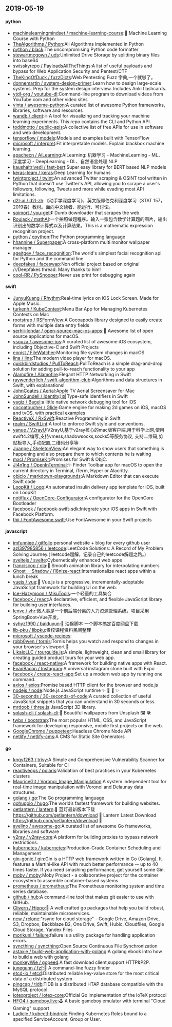 ## 2019-05-19

#### python
* [machinelearningmindset / machine-learning-course](https://github.com/machinelearningmindset/machine-learning-course):💬
Machine Learning Course with Python
* [TheAlgorithms / Python](https://github.com/TheAlgorithms/Python):All Algorithms implemented in Python
* [python / black](https://github.com/python/black):The uncompromising Python code formatter
* [stewartmcgown / uds](https://github.com/stewartmcgown/uds):Unlimited Drive Storage by splitting binary files into base64
* [swisskyrepo / PayloadsAllTheThings](https://github.com/swisskyrepo/PayloadsAllTheThings):A list of useful payloads and bypass for Web Application Security and Pentest/CTF
* [TheKingOfDuck / fuzzDicts](https://github.com/TheKingOfDuck/fuzzDicts):Web Pentesting Fuzz 字典,一个就够了。
* [donnemartin / system-design-primer](https://github.com/donnemartin/system-design-primer):Learn how to design large-scale systems. Prep for the system design interview. Includes Anki flashcards.
* [ytdl-org / youtube-dl](https://github.com/ytdl-org/youtube-dl):Command-line program to download videos from YouTube.com and other video sites
* [vinta / awesome-python](https://github.com/vinta/awesome-python):A curated list of awesome Python frameworks, libraries, software and resources
* [wandb / client](https://github.com/wandb/client):🔥
A tool for visualizing and tracking your machine learning experiments. This repo contains the CLI and Python API.
* [toddmotto / public-apis](https://github.com/toddmotto/public-apis):A collective list of free APIs for use in software and web development.
* [tensorflow / models](https://github.com/tensorflow/models):Models and examples built with TensorFlow
* [microsoft / interpret](https://github.com/microsoft/interpret):Fit interpretable models. Explain blackbox machine learning.
* [apachecn / AiLearning](https://github.com/apachecn/AiLearning):AiLearning: 机器学习 - MachineLearning - ML、深度学习 - DeepLearning - DL、自然语言处理 NLP
* [kaushaltrivedi / fast-bert](https://github.com/kaushaltrivedi/fast-bert):Super easy library for BERT based NLP models
* [keras-team / keras](https://github.com/keras-team/keras):Deep Learning for humans
* [twintproject / twint](https://github.com/twintproject/twint):An advanced Twitter scraping & OSINT tool written in Python that doesn't use Twitter's API, allowing you to scrape a user's followers, following, Tweets and more while evading most API limitations.
* [d2l-ai / d2l-zh](https://github.com/d2l-ai/d2l-zh):《动手学深度学习》，英文版即伯克利深度学习（STAT 157，2019春）教材。面向中文读者、能运行、可讨论。
* [soimort / you-get](https://github.com/soimort/you-get):⏬
Dumb downloader that scrapes the web
* [Roujack / mathAI](https://github.com/Roujack/mathAI):一个拍照做题程序。输入一张包含数学计算题的图片，输出识别出的数学计算式以及计算结果。This is a mathematic expression recognition project.
* [python / cpython](https://github.com/python/cpython):The Python programming language
* [hhannine / Superpaper](https://github.com/hhannine/Superpaper):A cross-platform multi monitor wallpaper manager.
* [ageitgey / face_recognition](https://github.com/ageitgey/face_recognition):The world's simplest facial recognition api for Python and the command line
* [deepfakes / faceswap](https://github.com/deepfakes/faceswap):Non official project based on original /r/Deepfakes thread. Many thanks to him!
* [cool-RR / PySnooper](https://github.com/cool-RR/PySnooper):Never use print for debugging again

#### swift
* [JunyuKuang / Rhythm](https://github.com/JunyuKuang/Rhythm):Real-time lyrics on iOS Lock Screen. Made for Apple Music.
* [turkenh / KubeContext](https://github.com/turkenh/KubeContext):Menu Bar App for Managing Kubernetes Contexts on Mac
* [rootstrap / RSFormView](https://github.com/rootstrap/RSFormView):A Cocoapods library designed to easily create forms with multiple data entry fields
* [serhii-londar / open-source-mac-os-apps](https://github.com/serhii-londar/open-source-mac-os-apps):🚀
Awesome list of open source applications for macOS.
* [vsouza / awesome-ios](https://github.com/vsouza/awesome-ios):A curated list of awesome iOS ecosystem, including Objective-C and Swift Projects
* [eonist / FileWatcher](https://github.com/eonist/FileWatcher):Monitoring file system changes in macOS
* [iina / iina](https://github.com/iina/iina):The modern video player for macOS.
* [quickbirdstudios / PullToReach](https://github.com/quickbirdstudios/PullToReach):PullToReach is a simple drag-and-drop solution for adding pull-to-reach functionality to your app
* [Alamofire / Alamofire](https://github.com/Alamofire/Alamofire):Elegant HTTP Networking in Swift
* [raywenderlich / swift-algorithm-club](https://github.com/raywenderlich/swift-algorithm-club):Algorithms and data structures in Swift, with explanations!
* [JohnCoates / Aerial](https://github.com/JohnCoates/Aerial):Apple TV Aerial Screensaver for Mac
* [JohnSundell / Identity](https://github.com/JohnSundell/Identity):🆔
Type-safe identifiers in Swift
* [yagiz / Bagel](https://github.com/yagiz/Bagel):a little native network debugging tool for iOS
* [cocoatoucher / Glide](https://github.com/cocoatoucher/Glide):Game engine for making 2d games on iOS, macOS and tvOS, with practical examples
* [ReactiveX / RxSwift](https://github.com/ReactiveX/RxSwift):Reactive Programming in Swift
* [realm / SwiftLint](https://github.com/realm/SwiftLint):A tool to enforce Swift style and conventions.
* [yanue / V2rayU](https://github.com/yanue/V2rayU):V2rayU,基于v2ray核心的mac版客户端,用于科学上网,使用swift4.2编写,支持vmess,shadowsocks,socks5等服务协议, 支持二维码,剪贴板导入,手动配置,二维码分享等
* [Juanpe / SkeletonView](https://github.com/Juanpe/SkeletonView):An elegant way to show users that something is happening and also prepare them to which contents he is waiting
* [mxcl / PromiseKit](https://github.com/mxcl/PromiseKit):Promises for Swift & ObjC.
* [Ji4n1ng / OpenInTerminal](https://github.com/Ji4n1ng/OpenInTerminal):✨
Finder Toolbar app for macOS to open the current directory in Terminal, iTerm, Hyper or Alacritty.
* [objcio / markdown-playgrounds](https://github.com/objcio/markdown-playgrounds):A Markdown Editor that can execute Swift code
* [LoopKit / Loop](https://github.com/LoopKit/Loop):An automated insulin delivery app template for iOS, built on LoopKit
* [notiflux / OpenCore-Configurator](https://github.com/notiflux/OpenCore-Configurator):A configurator for the OpenCore Bootloader
* [facebook / facebook-swift-sdk](https://github.com/facebook/facebook-swift-sdk):Integrate your iOS apps in Swift with Facebook Platform.
* [thii / FontAwesome.swift](https://github.com/thii/FontAwesome.swift):Use FontAwesome in your Swift projects

#### javascript
* [imfunniee / gitfolio](https://github.com/imfunniee/gitfolio):personal website + blog for every github user
* [azl397985856 / leetcode](https://github.com/azl397985856/leetcode):LeetCode Solutions: A Record of My Problem Solving Journey.( leetcode题解，记录自己的leetcode解题之路。)
* [sveltejs / svelte](https://github.com/sveltejs/svelte):Cybernetically enhanced web apps
* [franciscop / ola](https://github.com/franciscop/ola):🌊
Smooth animation library for interpolating numbers
* [Ghost---Shadow / i18nize-react](https://github.com/Ghost---Shadow/i18nize-react):Internationalize react apps within a lunch break
* [vuejs / vue](https://github.com/vuejs/vue):🖖
Vue.js is a progressive, incrementally-adoptable JavaScript framework for building UI on the web.
* [Ice-Hazymoon / MikuTools](https://github.com/Ice-Hazymoon/MikuTools):一个轻量的工具集合
* [facebook / react](https://github.com/facebook/react):A declarative, efficient, and flexible JavaScript library for building user interfaces.
* [lenve / vhr](https://github.com/lenve/vhr):微人事是一个前后端分离的人力资源管理系统，项目采用SpringBoot+Vue开发。
* [syhyz1990 / baiduyun](https://github.com/syhyz1990/baiduyun):🖖
油猴脚本 一个脚本搞定百度网盘下载
* [lib-pku / libpku](https://github.com/lib-pku/libpku):贵校课程资料民间整理
* [microsoft / vscode-recipes](https://github.com/microsoft/vscode-recipes):
* [robb0wen / tornis](https://github.com/robb0wen/tornis):Tornis helps you watch and respond to changes in your browser's viewport
🌲
* [LikaloLLC / tourguide.js](https://github.com/LikaloLLC/tourguide.js):A simple, lightweight, clean and small library for creating guided product tours for your web app.
* [facebook / react-native](https://github.com/facebook/react-native):A framework for building native apps with React.
* [EvanBacon / Instagram](https://github.com/EvanBacon/Instagram):A universal instagram clone built with Expo
* [facebook / create-react-app](https://github.com/facebook/create-react-app):Set up a modern web app by running one command.
* [axios / axios](https://github.com/axios/axios):Promise based HTTP client for the browser and node.js
* [nodejs / node](https://github.com/nodejs/node):Node.js JavaScript runtime
✨
🐢
🚀
✨
* [30-seconds / 30-seconds-of-code](https://github.com/30-seconds/30-seconds-of-code):A curated collection of useful JavaScript snippets that you can understand in 30 seconds or less.
* [mrdoob / three.js](https://github.com/mrdoob/three.js):JavaScript 3D library.
* [splash-cli / splash-cli](https://github.com/splash-cli/splash-cli):📸
Beautiful wallpapers from Unsplash
🖼️
🛠️
* [twbs / bootstrap](https://github.com/twbs/bootstrap):The most popular HTML, CSS, and JavaScript framework for developing responsive, mobile first projects on the web.
* [GoogleChrome / puppeteer](https://github.com/GoogleChrome/puppeteer):Headless Chrome Node API
* [netlify / netlify-cms](https://github.com/netlify/netlify-cms):A CMS for Static Site Generators

#### go
* [knqyf263 / trivy](https://github.com/knqyf263/trivy):A Simple and Comprehensive Vulnerability Scanner for Containers, Suitable for CI
* [reactiveops / polaris](https://github.com/reactiveops/polaris):Validation of best practices in your Kubernetes clusters
* [MauriceGit / Voronoi_Image_Manipulation](https://github.com/MauriceGit/Voronoi_Image_Manipulation):A system independent tool for real-time image manipulation with Voronoi and Delaunay data structures.
* [golang / go](https://github.com/golang/go):The Go programming language
* [gohugoio / hugo](https://github.com/gohugoio/hugo):The world’s fastest framework for building websites.
* [getlantern / lantern](https://github.com/getlantern/lantern):🔴
蓝灯最新版本下载 https://github.com/getlantern/download
🔴
Lantern Latest Download https://github.com/getlantern/download
🔴
* [avelino / awesome-go](https://github.com/avelino/awesome-go):A curated list of awesome Go frameworks, libraries and software
* [v2ray / v2ray-core](https://github.com/v2ray/v2ray-core):A platform for building proxies to bypass network restrictions.
* [kubernetes / kubernetes](https://github.com/kubernetes/kubernetes):Production-Grade Container Scheduling and Management
* [gin-gonic / gin](https://github.com/gin-gonic/gin):Gin is a HTTP web framework written in Go (Golang). It features a Martini-like API with much better performance -- up to 40 times faster. If you need smashing performance, get yourself some Gin.
* [moby / moby](https://github.com/moby/moby):Moby Project - a collaborative project for the container ecosystem to assemble container-based systems
* [prometheus / prometheus](https://github.com/prometheus/prometheus):The Prometheus monitoring system and time series database.
* [github / hub](https://github.com/github/hub):A command-line tool that makes git easier to use with GitHub.
* [Clivern / Hippo](https://github.com/Clivern/Hippo):💨
A well crafted go packages that help you build robust, reliable, maintainable microservices.
* [ncw / rclone](https://github.com/ncw/rclone):"rsync for cloud storage" - Google Drive, Amazon Drive, S3, Dropbox, Backblaze B2, One Drive, Swift, Hubic, Cloudfiles, Google Cloud Storage, Yandex Files
* [morikuni / failure](https://github.com/morikuni/failure):failure is a utility package for handling application errors.
* [syncthing / syncthing](https://github.com/syncthing/syncthing):Open Source Continuous File Synchronization
* [astaxie / build-web-application-with-golang](https://github.com/astaxie/build-web-application-with-golang):A golang ebook intro how to build a web with golang
* [monkeyWie / gopeed](https://github.com/monkeyWie/gopeed):A fast download client,support HTTP&P2P.
* [junegunn / fzf](https://github.com/junegunn/fzf):🌸
A command-line fuzzy finder
* [etcd-io / etcd](https://github.com/etcd-io/etcd):Distributed reliable key-value store for the most critical data of a distributed system
* [pingcap / tidb](https://github.com/pingcap/tidb):TiDB is a distributed HTAP database compatible with the MySQL protocol
* [iotexproject / iotex-core](https://github.com/iotexproject/iotex-core):Official Go implementation of the IoTeX protocol
* [HFO4 / gameboy.live](https://github.com/HFO4/gameboy.live):🕹️
A basic gameboy emulator with terminal "Cloud Gaming" support
* [Ladicle / kubectl-bindrole](https://github.com/Ladicle/kubectl-bindrole):Finding Kubernetes Roles bound to a specified ServiceAccount, Group or User.
